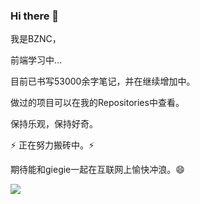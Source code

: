 ### Hi there 👋

<!--
**BZNC/BZNC** is a ✨ _special_ ✨ repository because its `README.md` (this file) appears on your GitHub profile.

Here are some ideas to get you started:

- 🔭 I’m currently working on ...
- 🌱 I’m currently learning ...
- 👯 I’m looking to collaborate on ...
- 🤔 I’m looking for help with ...
- 💬 Ask me about ...
- 📫 How to reach me: ...
- 😄 Pronouns: ...
- ⚡ Fun fact: ...
-->
我是BZNC，

前端学习中...

目前已书写53000余字笔记，并在继续增加中。

做过的项目可以在我的Repositories中查看。

保持乐观，保持好奇。

⚡ 正在努力搬砖中。⚡ 

期待能和giegie一起在互联网上愉快冲浪。😄

![](https://github-readme-stats.vercel.app/api?username=BZNC)

